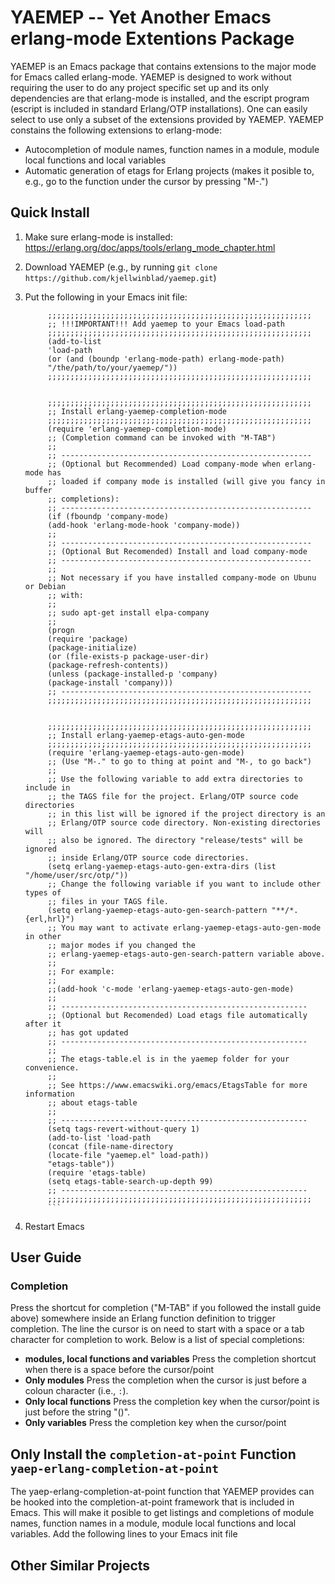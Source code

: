 
YAEMEP -- Yet Another Emacs erlang-mode Extentions Package
==========================================================

YAEMEP is an Emacs package that contains extensions to the major mode
for Emacs called erlang-mode. YAEMEP is designed to work without
requiring the user to do any project specific set up and its only
dependencies are that erlang-mode is installed, and the escript
program (escript is included in standard Erlang/OTP
installations). One can easily select to use only a subset of the
extensions provided by YAEMEP. YAEMEP constains the following
extensions to erlang-mode:

* Autocompletion of module names, function names in a module, module
  local functions and local variables
* Automatic generation of etags for Erlang projects (makes it posible
  to, e.g., go to the function under the cursor by pressing "M-.")

Quick Install
-------------

1. Make sure erlang-mode is installed:
   https://erlang.org/doc/apps/tools/erlang_mode_chapter.html
2. Download YAEMEP (e.g., by running `git clone https://github.com/kjellwinblad/yaemep.git`)
3. Put the following in your Emacs init file:

   ```elisp
        ;;;;;;;;;;;;;;;;;;;;;;;;;;;;;;;;;;;;;;;;;;;;;;;;;;;;;;;;;;;
        ;; !!!IMPORTANT!!! Add yaemep to your Emacs load-path
        ;;;;;;;;;;;;;;;;;;;;;;;;;;;;;;;;;;;;;;;;;;;;;;;;;;;;;;;;;;;
        (add-to-list
        'load-path
        (or (and (boundp 'erlang-mode-path) erlang-mode-path)
        "/the/path/to/your/yaemep/"))
        ;;;;;;;;;;;;;;;;;;;;;;;;;;;;;;;;;;;;;;;;;;;;;;;;;;;;;;;;;;;


        ;;;;;;;;;;;;;;;;;;;;;;;;;;;;;;;;;;;;;;;;;;;;;;;;;;;;;;;;;;;
        ;; Install erlang-yaemep-completion-mode
        ;;;;;;;;;;;;;;;;;;;;;;;;;;;;;;;;;;;;;;;;;;;;;;;;;;;;;;;;;;;
        (require 'erlang-yaemep-completion-mode)
        ;; (Completion command can be invoked with "M-TAB")
        ;;
        ;; --------------------------------------------------------
        ;; (Optional but Recommended) Load company-mode when erlang- mode has
        ;; loaded if company mode is installed (will give you fancy in buffer
        ;; completions):
        ;; --------------------------------------------------------
        (if (fboundp 'company-mode)
        (add-hook 'erlang-mode-hook 'company-mode))
        ;;
        ;; --------------------------------------------------------
        ;; (Optional But Recomended) Install and load company-mode
        ;; --------------------------------------------------------
        ;;
        ;; Not necessary if you have installed company-mode on Ubunu or Debian
        ;; with:
        ;;
        ;; sudo apt-get install elpa-company
        ;;
        (progn
        (require 'package)
        (package-initialize)
        (or (file-exists-p package-user-dir)
        (package-refresh-contents))
        (unless (package-installed-p 'company)
        (package-install 'company)))
        ;; --------------------------------------------------------
        ;;;;;;;;;;;;;;;;;;;;;;;;;;;;;;;;;;;;;;;;;;;;;;;;;;;;;;;;;;;


        ;;;;;;;;;;;;;;;;;;;;;;;;;;;;;;;;;;;;;;;;;;;;;;;;;;;;;;;;;;;
        ;; Install erlang-yaemep-etags-auto-gen-mode
        ;;;;;;;;;;;;;;;;;;;;;;;;;;;;;;;;;;;;;;;;;;;;;;;;;;;;;;;;;;;
        (require 'erlang-yaemep-etags-auto-gen-mode)
        ;; (Use "M-." to go to thing at point and "M-, to go back")
        ;;
        ;; Use the following variable to add extra directories to include in
        ;; the TAGS file for the project. Erlang/OTP source code directories
        ;; in this list will be ignored if the project directory is an
        ;; Erlang/OTP source code directory. Non-existing directories will
        ;; also be ignored. The directory "release/tests" will be ignored
        ;; inside Erlang/OTP source code directories.
        (setq erlang-yaemep-etags-auto-gen-extra-dirs (list "/home/user/src/otp/"))
        ;; Change the following variable if you want to include other types of
        ;; files in your TAGS file.
        (setq erlang-yaemep-etags-auto-gen-search-pattern "**/*.{erl,hrl}")
        ;; You may want to activate erlang-yaemep-etags-auto-gen-mode in other
        ;; major modes if you changed the
        ;; erlang-yaemep-etags-auto-gen-search-pattern variable above.
        ;;
        ;; For example:
        ;;
        ;;(add-hook 'c-mode 'erlang-yaemep-etags-auto-gen-mode)
        ;;
        ;; -------------------------------------------------------
        ;; (Optional but Recomended) Load etags file automatically after it
        ;; has got updated
        ;; -------------------------------------------------------
        ;;
        ;; The etags-table.el is in the yaemep folder for your convenience.
        ;;
        ;; See https://www.emacswiki.org/emacs/EtagsTable for more information
        ;; about etags-table
        ;;
        ;; -------------------------------------------------------
        (setq tags-revert-without-query 1)
        (add-to-list 'load-path
        (concat (file-name-directory
        (locate-file "yaemep.el" load-path))
        "etags-table"))
        (require 'etags-table)
        (setq etags-table-search-up-depth 99)
        ;; -------------------------------------------------------
        ;;;;;;;;;;;;;;;;;;;;;;;;;;;;;;;;;;;;;;;;;;;;;;;;;;;;;;;;;;;
        ```
4. Restart Emacs

User Guide
----------

### Completion

Press the shortcut for completion ("M-TAB" if you followed the install
guide above) somewhere inside an Erlang function definition to trigger
completion. The line the cursor is on need to start with a space or a
tab character for completion to work. Below is a list of special
completions:

* **modules, local functions and variables** Press the completion
  shortcut when there is a space before the cursor/point
* **Only modules** Press the completion when the cursor is just before
  a coloun character (i.e., `:`).
* **Only local functions** Press the completion key when the
  cursor/point is just before the string "()".
* **Only variables** Press the completion key when the cursor/point


Only Install the `completion-at-point` Function `yaep-erlang-completion-at-point`
-----------------------------------------------------------------------------

The yaep-erlang-completion-at-point function that YAEMEP provides can
be hooked into the completion-at-point framework that is included in
Emacs. This will make it posible to get listings and completions of
module names, function names in a module, module local functions and
local variables. Add the following lines to your Emacs init file 




Other Similar Projects
----------------------
